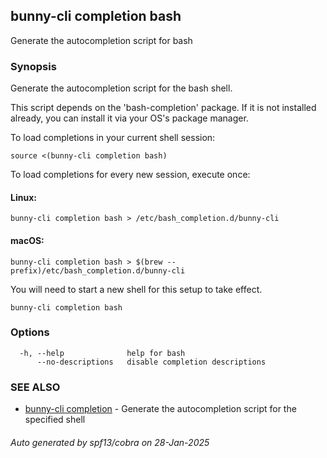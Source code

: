 ## bunny-cli completion bash

Generate the autocompletion script for bash

### Synopsis

Generate the autocompletion script for the bash shell.

This script depends on the 'bash-completion' package.
If it is not installed already, you can install it via your OS's package manager.

To load completions in your current shell session:

	source <(bunny-cli completion bash)

To load completions for every new session, execute once:

#### Linux:

	bunny-cli completion bash > /etc/bash_completion.d/bunny-cli

#### macOS:

	bunny-cli completion bash > $(brew --prefix)/etc/bash_completion.d/bunny-cli

You will need to start a new shell for this setup to take effect.


```
bunny-cli completion bash
```

### Options

```
  -h, --help              help for bash
      --no-descriptions   disable completion descriptions
```

### SEE ALSO

* [bunny-cli completion](bunny-cli_completion.md)	 - Generate the autocompletion script for the specified shell

###### Auto generated by spf13/cobra on 28-Jan-2025
